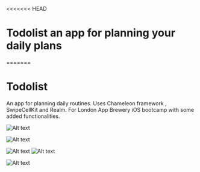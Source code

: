 <<<<<<< HEAD
# Todolist an app for planning your daily plans 
=======
# Todolist
An app for planning daily routines. Uses Chameleon framework , SwipeCellKit and Realm. For London App Brewery iOS bootcamp with some added functionalities. 

![Alt text](/images/im1.png?raw=true "Optional Title")

![Alt text](/images/im2.png?raw=true "Optional Title")

![Alt text](/images/im3.png?raw=true "Optional Title")
![Alt text](/images/im4.png?raw=true "Optional Title")


![Alt text](/images/im5.png?raw=true "Optional Title")
